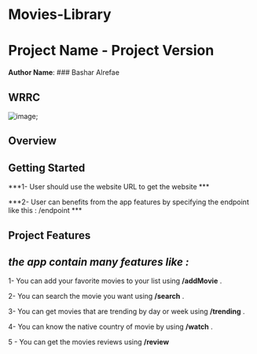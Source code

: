 # Movies-Library

# Project Name - Project Version

**Author Name**: ### Bashar Alrefae

## WRRC

![image]("./assets/WRRC3.jpg");


## Overview

## Getting Started

***1-  User should use the website URL to get the website ***

***2-  User can benefits from the app features by specifying the endpoint like this : /endpoint *** 

## Project Features

## *the app contain many features like :*

1- You can add your favorite movies to your list using **/addMovie** .

2- You can search the movie you want using **/search** .

3- You can get movies that are trending by day or week using **/trending** .

4- You can know the native country of movie by using **/watch** .

5 - You can get the movies reviews using **/review**



